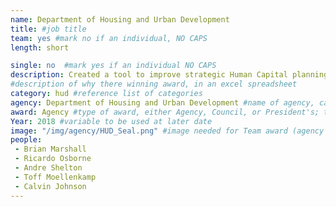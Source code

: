 ```yaml
---
name: Department of Housing and Urban Development
title: #job title
team: yes #mark no if an individual, NO CAPS
length: short

single: no  #mark yes if an individual NO CAPS
description: Created a tool to improve strategic Human Capital planning to build the workforce of the future and put key workforce information and analytics at the fingertips of decision makers. The team’s tool streamlines processes and eliminates manual and redundant work, saving tax dollars and valuable employee time.
#description of why there winning award, in an excel spreadsheet
category: hud #reference list of categories
agency: Department of Housing and Urban Development #name of agency, capitalize first letter of each name
award: Agency #type of award, either Agency, Council, or President's; this is case sensitive so make sure to match the options listed exactly. This section generates the format of the card
Year: 2018 #variable to be used at later date
image: "/img/agency/HUD_Seal.png" #image needed for Team award (agency seal) and President's award (headshot); leave empty if and individual Agency award
people:
 - Brian Marshall
 - Ricardo Osborne
 - Andre Shelton
 - Toff Moellenkamp
 - Calvin Johnson
---
```

